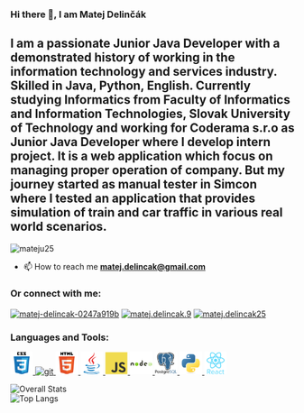 ### Hi there 👋, I am Matej Delinčák

## I am a passionate Junior Java Developer with a demonstrated history of working in the information technology and services industry. Skilled in Java, Python, English. Currently studying Informatics from Faculty of Informatics and Information Technologies, Slovak University of Technology and working for Coderama s.r.o as Junior Java Developer where I develop intern project. It is a web application which focus on managing proper operation of company. But my journey started as manual tester in Simcon where I tested an application that provides simulation of train and car traffic in various real world scenarios.

<p align="left"> <img src="https://komarev.com/ghpvc/?username=mateju25&label=Profile%20views&color=0e75b6&style=flat" alt="mateju25" /> </p>

- 📫 How to reach me **matej.delincak@gmail.com**

<h3 align="left">Or connect with me:</h3>
<p align="left">
<a href="https://www.linkedin.com/in/matej-delincak-093746206/" target="blank"><img align="center" src="https://raw.githubusercontent.com/rahuldkjain/github-profile-readme-generator/master/src/images/icons/Social/linked-in-alt.svg" alt="matej-delincak-0247a919b" height="30" width="40" /></a>
<a href="https://fb.com/matej.delincak.9" target="blank"><img align="center" src="https://raw.githubusercontent.com/rahuldkjain/github-profile-readme-generator/master/src/images/icons/Social/facebook.svg" alt="matej.delincak.9" height="30" width="40" /></a>
<a href="https://instagram.com/matej.delincak25" target="blank"><img align="center" src="https://raw.githubusercontent.com/rahuldkjain/github-profile-readme-generator/master/src/images/icons/Social/instagram.svg" alt="matej.delincak25" height="30" width="40" /></a>
</p>

<h3 align="left">Languages and Tools:</h3>
<p align="left"> 
<a href="https://www.w3schools.com/css/" target="_blank"> <img src="https://raw.githubusercontent.com/devicons/devicon/master/icons/css3/css3-original-wordmark.svg" alt="css3" width="40" height="40"/> </a>
<a href="https://git-scm.com/" target="_blank"> <img src="https://www.vectorlogo.zone/logos/git-scm/git-scm-icon.svg" alt="git" width="40" height="40"/> </a> 
<a href="https://www.w3.org/html/" target="_blank"> <img src="https://raw.githubusercontent.com/devicons/devicon/master/icons/html5/html5-original-wordmark.svg" alt="html5" width="40" height="40"/> </a> 
<a href="https://www.java.com" target="_blank"> <img src="https://raw.githubusercontent.com/devicons/devicon/master/icons/java/java-original.svg" alt="java" width="40" height="40"/> </a> 
<a href="https://developer.mozilla.org/en-US/docs/Web/JavaScript" target="_blank"> <img src="https://raw.githubusercontent.com/devicons/devicon/master/icons/javascript/javascript-original.svg" alt="javascript" width="40" height="40"/> </a>
<a href="https://nodejs.org" target="_blank"> <img src="https://raw.githubusercontent.com/devicons/devicon/master/icons/nodejs/nodejs-original-wordmark.svg" alt="nodejs" width="40" height="40"/> </a></a> 
<a href="https://www.postgresql.org" target="_blank"> <img src="https://raw.githubusercontent.com/devicons/devicon/master/icons/postgresql/postgresql-original-wordmark.svg" alt="postgresql" width="40" height="40"/> </a> 
<a href="https://www.python.org" target="_blank"> <img src="https://raw.githubusercontent.com/devicons/devicon/master/icons/python/python-original.svg" alt="python" width="40" height="40"/> </a> 
<a href="https://reactjs.org/" target="_blank"> <img src="https://raw.githubusercontent.com/devicons/devicon/master/icons/react/react-original-wordmark.svg" alt="react" width="40" height="40"/> </a>

![Overall Stats](https://github-readme-stats.vercel.app/api?username=mateju25&count_private=true&show_icons=true&hide=issues,contribs&theme=tokyonight)
<br />
![Top Langs](https://github-readme-stats.vercel.app/api/top-langs/?username=mateju25&count_private=true&hide=HTML,CSS,Jupyter%20Notebook,C,c%2B%2B&layout=compact&theme=tokyonight&langs_count=10)
